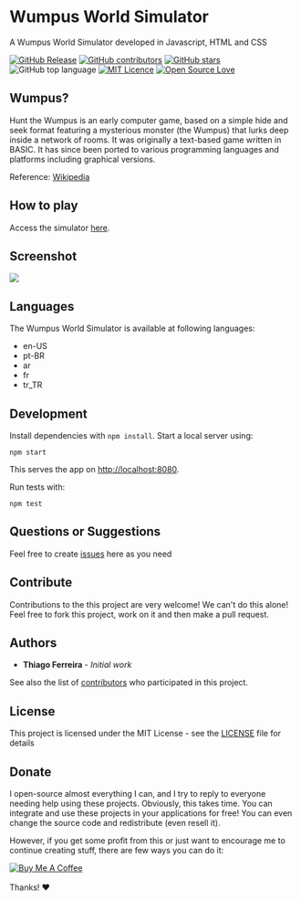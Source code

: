 # Wumpus World Simulator

A Wumpus World Simulator developed in Javascript, HTML and CSS

[![GitHub Release](https://img.shields.io/github/release/thiagodnf/wumpus-world-simulator.svg)](https://github.com/thiagodnf/wumpus-world-simulator/releases/latest)
[![GitHub contributors](https://img.shields.io/github/contributors/thiagodnf/wumpus-world-simulator.svg)](https://github.com/thiagodnf/wumpus-world-simulator/graphs/contributors)
[![GitHub stars](https://img.shields.io/github/stars/thiagodnf/wumpus-world-simulator.svg)](https://github.com/thiagodnf/wumpus-world-simulator)
![GitHub top language](https://img.shields.io/github/languages/top/thiagodnf/wumpus-world-simulator)
[![MIT Licence](https://badges.frapsoft.com/os/mit/mit.svg?v=103)](https://opensource.org/licenses/mit-license.php)
[![Open Source Love](https://badges.frapsoft.com/os/v1/open-source.svg?v=103)](https://github.com/ellerbrock/open-source-badges/)


## Wumpus?
Hunt the Wumpus is an early computer game, based on a simple hide and seek format featuring a mysterious monster (the Wumpus) that lurks deep inside a network of rooms. It was originally a text-based game written in BASIC. It has since been ported to various programming languages and platforms including graphical versions.

Reference: [Wikipedia](https://en.wikipedia.org/wiki/Hunt_the_Wumpus)

## How to play
Access the simulator [here](http://thiagodnf.github.io/wumpus-world-simulator/).

## Screenshot

<kbd>
  <img class="screenshot" src="https://raw.githubusercontent.com/thiagodnf/wumpus-world-simulator/master/img/screenshot.png"/>
</kbd>

## Languages
The Wumpus World Simulator is available at following languages:
* en-US
* pt-BR
* ar
* fr
* tr_TR

## Development

Install dependencies with `npm install`.
Start a local server using:

```
npm start
```

This serves the app on <http://localhost:8080>.

Run tests with:

```
npm test
```


## Questions or Suggestions

Feel free to create <a href="https://github.com/thiagodnf/wumpus-world-simulator/issues">issues</a> here as you need

## Contribute

Contributions to the this project are very welcome! We can't do this alone! Feel free to fork this project, work on it and then make a pull request.

## Authors

* **Thiago Ferreira** - *Initial work*

See also the list of [contributors](https://github.com/thiagodnf/wumpus-world-simulator/graphs/contributors) who participated in this project.

## License

This project is licensed under the MIT License - see the [LICENSE](LICENSE) file for details

## Donate

I open-source almost everything I can, and I try to reply to everyone needing help using these projects. Obviously, this takes time. You can integrate and use these projects in your applications for free! You can even change the source code and redistribute (even resell it).

However, if you get some profit from this or just want to encourage me to continue creating stuff, there are few ways you can do it:

<a href="https://www.buymeacoffee.com/thiagodnf" target="_blank">
  <img src="https://www.buymeacoffee.com/assets/img/guidelines/download-assets-sm-2.svg" alt="Buy Me A Coffee">
</a>
<br/>
<br/>
Thanks! ❤️
